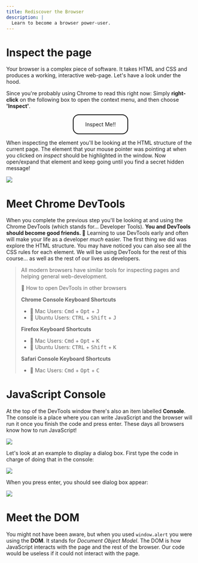 ```yaml
---
title: Rediscover the Browser
description: |
  Learn to become a browser power-user.
---
```


# Inspect the page

Your browser is a complex piece of software. It takes HTML and CSS and produces a working, interactive web-page. Let's have a look under the hood.

Since you're probably using Chrome to read this right now: Simply **right-click** on the following box to open the context menu, and then choose **'Inspect'**.

<div style="padding: 1rem; border: 2px solid black; border-radius: 1rem; width: 7rem; margin: auto; text-align: center">
  Inspect Me!!
  <div style="display: none">HELLO! IF YOU CAN READ THIS THEN YOU'RE PROBABLY LOOKING AT THE HTML IN CHROME DevTools!!</div>
</div>

When inspecting the element you'll be looking at the HTML structure of the current page. The element that your mouse pointer was pointing at when you clicked on *inspect* should be highlighted in the window. Now open/expand that element and keep going until you find a secret hidden message!

<img src="https://cd.sseu.re/Developer_Tools_-_http___solutiondriven.nl_3000_courses_beginner-bootcamp_04-dom-jquery-ajax_01-browser_2018-03-09_11.39.15.png"/>

# Meet Chrome DevTools

When you complete the previous step you'll be looking at and using the Chrome DevTools (which stands for... Developer Tools). **You and DevTools should become good friends. 👫** Learning to use DevTools early and often will make your life as a developer *much* easier. The first thing we did was explore the HTML structure. You may have noticed you can also see all the CSS rules for each element. We will be using DevTools for the rest of this course... as well as the rest of our lives as developers.

> All modern browsers have similar tools for inspecting pages and helping general web-development.
>
> 🌟 How to open DevTools in other browsers
>
> **Chrome Console Keyboard Shortcuts**
>
> + 🍎 Mac Users: <kbd>Cmd</kbd> + <kbd>Opt</kbd> + <kbd>J</kbd>
> + 🐧 Ubuntu Users: <kbd>CTRL</kbd> + <kbd>Shift</kbd> + <kbd>J</kbd>
>
> **Firefox Keyboard Shortcuts**
>
> + 🍎 Mac Users: <kbd>Cmd</kbd> + <kbd>Opt</kbd> + <kbd>K</kbd>
> + 🐧 Ubuntu Users: <kbd>CTRL</kbd> + <kbd>Shift</kbd> + <kbd>K</kbd>
>
> **Safari Console Keyboard Shortcuts**
>
> + 🍎 Mac Users: <kbd>Cmd</kbd> + <kbd>Opt</kbd> + <kbd>C</kbd>

# JavaScript Console

At the top of the DevTools window there's also an item labelled **Console**. The console is a place where you can write JavaScript and the browser will run it once you finish the code and press enter. These days all browsers know how to run JavaScript!

<img src="https://cd.sseu.re/Developer_Tools_-_http___solutiondriven.nl_3000_courses_beginner-bootcamp_04-dom-jquery-ajax_01-browser_2018-03-09_11.47.09.png"/>

Let's look at an example to display a dialog box. First type the code in charge of doing that in the console:

[![](https://cd.sseu.re/20170121-3l23u.png)](https://cd.sseu.re/20170121-3l23u.png)

When you press enter, you should see dialog box appear:

[![](https://cd.sseu.re/20170121-r5jsw.png)](https://cd.sseu.re/20170121-r5jsw.png)

# Meet the DOM

You might not have been aware, but when you used `window.alert` you were using the **DOM**. It stands for *Document Object Model*. The DOM is how JavaScript interacts with the page and the rest of the browser. Our code would be useless if it could not interact with the page.

